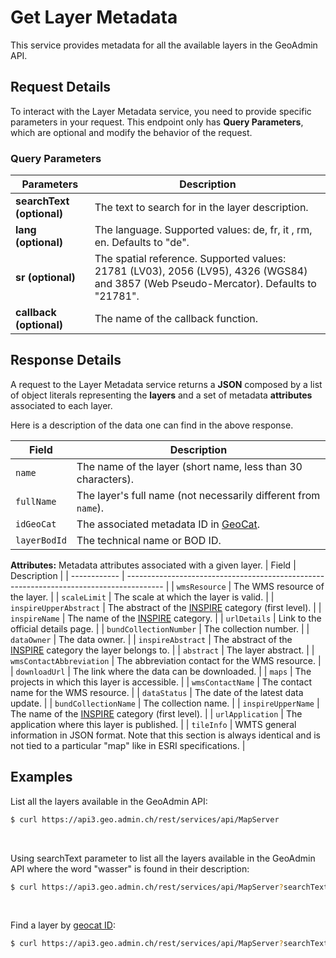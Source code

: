 # Get Layer Metadata

This service provides metadata for all the available layers in the
GeoAdmin API.

<ApiCodeBlock url="https://api3.geo.admin.ch/rest/services/api/MapServer" method="GET" />

## Request Details

To interact with the Layer Metadata service, you need to provide specific parameters in your request.
This endpoint only has **Query Parameters**, which are optional and modify the behavior of the request.

### Query Parameters

| Parameters                | Description                                                                                                                           |
| ------------------------- | ------------------------------------------------------------------------------------------------------------------------------------- |
| **searchText (optional)** | The text to search for in the layer description.                                                                                      |
| **lang (optional)**       | The language. Supported values: de, fr, it , rm, en. Defaults to "de".                                                                |
| **sr (optional)**         | The spatial reference. Supported values: 21781 (LV03), 2056 (LV95), 4326 (WGS84) and 3857 (Web Pseudo-Mercator). Defaults to "21781". |
| **callback (optional)**   | The name of the callback function.                                                                                                    |

## Response Details

A request to the Layer Metadata service returns a **JSON** composed by a list of object literals representing the **layers** and a set of metadata **attributes** associated to each layer.

Here is a description of the data one can find in the above response.

| Field        | Description                                                                             |
| ------------ | --------------------------------------------------------------------------------------- |
| `name`       | The name of the layer (short name, less than 30 characters).                            |
| `fullName`   | The layer's full name (not necessarily different from `name`).                          |
| `idGeoCat`   | The associated metadata ID in [GeoCat](http://www.geocat.ch/geonetwork/srv/eng/geocat). |
| `layerBodId` | The technical name or BOD ID.                                                           |

**Attributes:** Metadata attributes associated with a given layer.
| Field | Description |
| ------------ | --------------------------------------------------------------------------------------- |
| `wmsResource` | The WMS resource of the layer. |
| `scaleLimit` | The scale at which the layer is valid. |
| `inspireUpperAbstract` | The abstract of the [INSPIRE](https://www.geo.admin.ch/en/geo-information-switzerland/geodata-index-inspire.html) category (first level). |
| `inspireName` | The name of the [INSPIRE](https://www.geo.admin.ch/en/geo-information-switzerland/geodata-index-inspire.html) category. |
| `urlDetails` | Link to the official details page. |
| `bundCollectionNumber` | The collection number. |
| `dataOwner` | The data owner. |
| `inspireAbstract` | The abstract of the [INSPIRE](https://www.geo.admin.ch/en/geo-information-switzerland/geodata-index-inspire.html) category the layer belongs to. |
| `abstract` | The layer abstract. |
| `wmsContactAbbreviation` | The abbreviation contact for the WMS resource. |
| `downloadUrl` | The link where the data can be downloaded. |
| `maps` | The projects in which this layer is accessible. |
| `wmsContactName` | The contact name for the WMS resource. |
| `dataStatus` | The date of the latest data update. |
| `bundCollectionName` | The collection name. |
| `inspireUpperName` | The name of the [INSPIRE](https://www.geo.admin.ch/en/geo-information-switzerland/geodata-index-inspire.html) category (first level). |
| `urlApplication` | The application where this layer is published. |
| `tileInfo` | WMTS general information in JSON format. Note that this section is always identical and is not tied to a particular "map" like in ESRI specifications. |

## Examples

List all the layers available in the GeoAdmin API:

```sh
$ curl https://api3.geo.admin.ch/rest/services/api/MapServer
```

<br>

Using searchText parameter to list all the layers available in the GeoAdmin API where the word "wasser" is found in their description:

```sh
$ curl https://api3.geo.admin.ch/rest/services/api/MapServer?searchText=wasser
```

<br>

Find a layer by [geocat ID](http://www.geocat.ch/geonetwork/srv/eng/geocat):

```sh
$ curl https://api3.geo.admin.ch/rest/services/api/MapServer?searchText=f198f6f6-8efa-4235-a55f-99767ea0206c
```
